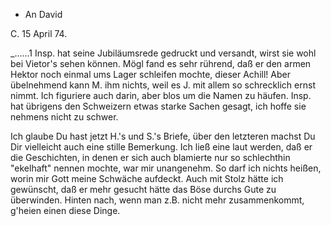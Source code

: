 + An David

 C. 15 April 74.

_......1 Insp. hat seine Jubiläumsrede gedruckt und versandt, wirst sie wohl bei Vietor's sehen können. Mögl fand es sehr rührend, daß er den armen Hektor noch einmal ums Lager schleifen mochte, dieser Achill! Aber übelnehmend kann M. ihm nichts, weil es J. mit allem so schrecklich ernst nimmt. Ich figuriere auch darin, aber blos um die Namen zu häufen. Insp. hat übrigens den Schweizern etwas starke Sachen gesagt, ich hoffe sie nehmens nicht zu schwer.

Ich glaube Du hast jetzt H.'s und S.'s Briefe, über den letzteren machst Du Dir vielleicht auch eine stille Bemerkung. Ich ließ eine laut werden, daß er die Geschichten, in denen er sich auch blamierte nur so schlechthin "ekelhaft" nennen mochte, war mir unangenehm. So darf ich nichts heißen, worin mir Gott meine Schwäche aufdeckt. Auch mit Stolz hätte ich gewünscht, daß er mehr gesucht hätte das Böse durchs Gute zu überwinden. Hinten nach, wenn man z.B. nicht mehr zusammenkommt, g'heien einen diese Dinge. 